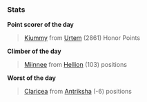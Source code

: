 

### Stats

**Point scorer of the day**
>[Kiummy](/#/character/Urtem/1825038) from [Urtem](/#/ranking/Urtem)  (2861) Honor Points


**Climber of the day**
>[Miinnee](/#/character/Hellion/440296) from [Hellion](/#/ranking/Hellion)  (103) positions


**Worst of the day**
>[Claricea](/#/character/Antriksha/415865) from [Antriksha](/#/ranking/Antriksha)  (-6) positions



